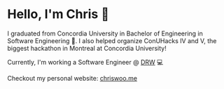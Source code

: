 # Hello, I'm Chris 👋

I graduated from Concordia University in Bachelor of Engineering in Software Engineering :school:.
I also helped organize ConUHacks IV and V, the biggest hackathon in Montreal at Concordia University!

Currently, I'm working a Software Engineer @ [DRW](https://drw.com/) :computer: 

Checkout my personal website: [chriswoo.me](https://chriswoo.me/)

<!--
**chriskfwoo/chriskfwoo** is a ✨ _special_ ✨ repository because its `README.md` (this file) appears on your GitHub profile.

Here are some ideas to get you started:

- 🔭 I’m currently working on ...
- 🌱 I’m currently learning ...
- 👯 I’m looking to collaborate on ...
- 🤔 I’m looking for help with ...
- 💬 Ask me about ...
- 📫 How to reach me: ...
- 😄 Pronouns: ...
- ⚡ Fun fact: ...
-->
